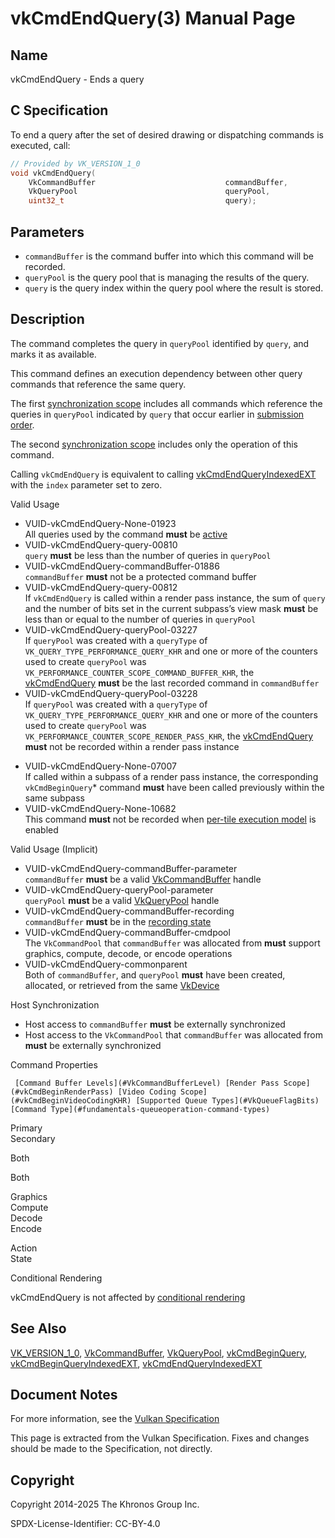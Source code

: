 # vkCmdEndQuery(3) Manual Page

## Name

vkCmdEndQuery - Ends a query



## [](#_c_specification)C Specification

To end a query after the set of desired drawing or dispatching commands is executed, call:

```c++
// Provided by VK_VERSION_1_0
void vkCmdEndQuery(
    VkCommandBuffer                             commandBuffer,
    VkQueryPool                                 queryPool,
    uint32_t                                    query);
```

## [](#_parameters)Parameters

- `commandBuffer` is the command buffer into which this command will be recorded.
- `queryPool` is the query pool that is managing the results of the query.
- `query` is the query index within the query pool where the result is stored.

## [](#_description)Description

The command completes the query in `queryPool` identified by `query`, and marks it as available.

This command defines an execution dependency between other query commands that reference the same query.

The first [synchronization scope](https://registry.khronos.org/vulkan/specs/latest/html/vkspec.html#synchronization-dependencies-scopes) includes all commands which reference the queries in `queryPool` indicated by `query` that occur earlier in [submission order](https://registry.khronos.org/vulkan/specs/latest/html/vkspec.html#synchronization-submission-order).

The second [synchronization scope](https://registry.khronos.org/vulkan/specs/latest/html/vkspec.html#synchronization-dependencies-scopes) includes only the operation of this command.

Calling `vkCmdEndQuery` is equivalent to calling [vkCmdEndQueryIndexedEXT](https://registry.khronos.org/vulkan/specs/latest/man/html/vkCmdEndQueryIndexedEXT.html) with the `index` parameter set to zero.

Valid Usage

- [](#VUID-vkCmdEndQuery-None-01923)VUID-vkCmdEndQuery-None-01923  
  All queries used by the command **must** be [active](https://registry.khronos.org/vulkan/specs/latest/html/vkspec.html#queries-operation-active)
- [](#VUID-vkCmdEndQuery-query-00810)VUID-vkCmdEndQuery-query-00810  
  `query` **must** be less than the number of queries in `queryPool`
- [](#VUID-vkCmdEndQuery-commandBuffer-01886)VUID-vkCmdEndQuery-commandBuffer-01886  
  `commandBuffer` **must** not be a protected command buffer
- [](#VUID-vkCmdEndQuery-query-00812)VUID-vkCmdEndQuery-query-00812  
  If `vkCmdEndQuery` is called within a render pass instance, the sum of `query` and the number of bits set in the current subpass’s view mask **must** be less than or equal to the number of queries in `queryPool`
- [](#VUID-vkCmdEndQuery-queryPool-03227)VUID-vkCmdEndQuery-queryPool-03227  
  If `queryPool` was created with a `queryType` of `VK_QUERY_TYPE_PERFORMANCE_QUERY_KHR` and one or more of the counters used to create `queryPool` was `VK_PERFORMANCE_COUNTER_SCOPE_COMMAND_BUFFER_KHR`, the [vkCmdEndQuery](https://registry.khronos.org/vulkan/specs/latest/man/html/vkCmdEndQuery.html) **must** be the last recorded command in `commandBuffer`
- [](#VUID-vkCmdEndQuery-queryPool-03228)VUID-vkCmdEndQuery-queryPool-03228  
  If `queryPool` was created with a `queryType` of `VK_QUERY_TYPE_PERFORMANCE_QUERY_KHR` and one or more of the counters used to create `queryPool` was `VK_PERFORMANCE_COUNTER_SCOPE_RENDER_PASS_KHR`, the [vkCmdEndQuery](https://registry.khronos.org/vulkan/specs/latest/man/html/vkCmdEndQuery.html) **must** not be recorded within a render pass instance

<!--THE END-->

- [](#VUID-vkCmdEndQuery-None-07007)VUID-vkCmdEndQuery-None-07007  
  If called within a subpass of a render pass instance, the corresponding `vkCmdBeginQuery`* command **must** have been called previously within the same subpass
- [](#VUID-vkCmdEndQuery-None-10682)VUID-vkCmdEndQuery-None-10682  
  This command **must** not be recorded when [per-tile execution model](#renderpass-per-tile-execution-model) is enabled

Valid Usage (Implicit)

- [](#VUID-vkCmdEndQuery-commandBuffer-parameter)VUID-vkCmdEndQuery-commandBuffer-parameter  
  `commandBuffer` **must** be a valid [VkCommandBuffer](https://registry.khronos.org/vulkan/specs/latest/man/html/VkCommandBuffer.html) handle
- [](#VUID-vkCmdEndQuery-queryPool-parameter)VUID-vkCmdEndQuery-queryPool-parameter  
  `queryPool` **must** be a valid [VkQueryPool](https://registry.khronos.org/vulkan/specs/latest/man/html/VkQueryPool.html) handle
- [](#VUID-vkCmdEndQuery-commandBuffer-recording)VUID-vkCmdEndQuery-commandBuffer-recording  
  `commandBuffer` **must** be in the [recording state](#commandbuffers-lifecycle)
- [](#VUID-vkCmdEndQuery-commandBuffer-cmdpool)VUID-vkCmdEndQuery-commandBuffer-cmdpool  
  The `VkCommandPool` that `commandBuffer` was allocated from **must** support graphics, compute, decode, or encode operations
- [](#VUID-vkCmdEndQuery-commonparent)VUID-vkCmdEndQuery-commonparent  
  Both of `commandBuffer`, and `queryPool` **must** have been created, allocated, or retrieved from the same [VkDevice](https://registry.khronos.org/vulkan/specs/latest/man/html/VkDevice.html)

Host Synchronization

- Host access to `commandBuffer` **must** be externally synchronized
- Host access to the `VkCommandPool` that `commandBuffer` was allocated from **must** be externally synchronized

Command Properties

     [Command Buffer Levels](#VkCommandBufferLevel) [Render Pass Scope](#vkCmdBeginRenderPass) [Video Coding Scope](#vkCmdBeginVideoCodingKHR) [Supported Queue Types](#VkQueueFlagBits) [Command Type](#fundamentals-queueoperation-command-types)

Primary  
Secondary

Both

Both

Graphics  
Compute  
Decode  
Encode

Action  
State

Conditional Rendering

vkCmdEndQuery is not affected by [conditional rendering](#drawing-conditional-rendering)

## [](#_see_also)See Also

[VK\_VERSION\_1\_0](https://registry.khronos.org/vulkan/specs/latest/man/html/VK_VERSION_1_0.html), [VkCommandBuffer](https://registry.khronos.org/vulkan/specs/latest/man/html/VkCommandBuffer.html), [VkQueryPool](https://registry.khronos.org/vulkan/specs/latest/man/html/VkQueryPool.html), [vkCmdBeginQuery](https://registry.khronos.org/vulkan/specs/latest/man/html/vkCmdBeginQuery.html), [vkCmdBeginQueryIndexedEXT](https://registry.khronos.org/vulkan/specs/latest/man/html/vkCmdBeginQueryIndexedEXT.html), [vkCmdEndQueryIndexedEXT](https://registry.khronos.org/vulkan/specs/latest/man/html/vkCmdEndQueryIndexedEXT.html)

## [](#_document_notes)Document Notes

For more information, see the [Vulkan Specification](https://registry.khronos.org/vulkan/specs/latest/html/vkspec.html#vkCmdEndQuery)

This page is extracted from the Vulkan Specification. Fixes and changes should be made to the Specification, not directly.

## [](#_copyright)Copyright

Copyright 2014-2025 The Khronos Group Inc.

SPDX-License-Identifier: CC-BY-4.0